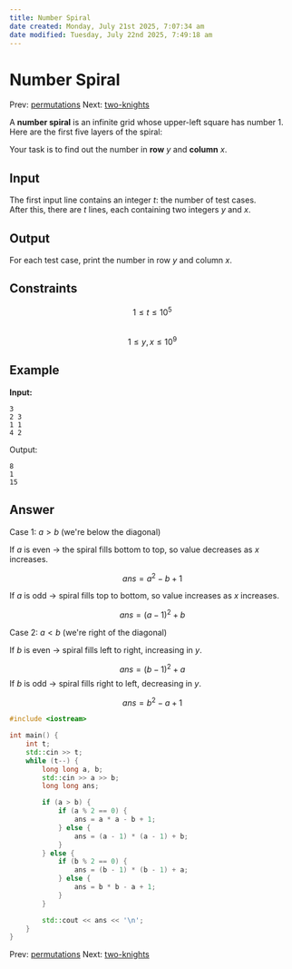 ```yaml
---
title: Number Spiral
date created: Monday, July 21st 2025, 7:07:34 am
date modified: Tuesday, July 22nd 2025, 7:49:18 am
---
```


# Number Spiral

Prev: [permutations](permutations.md) Next:
[two-knights](two-knights.md)

A **number spiral** is an infinite grid whose upper-left square has number 1.  
Here are the first five layers of the spiral:

Your task is to find out the number in **row** $y$ and **column** $x$.

## Input

The first input line contains an integer $t$: the number of test cases.  
After this, there are $t$ lines, each containing two integers $y$ and $x$.

## Output

For each test case, print the number in row $y$ and column $x$.

## Constraints

$$1 \le t \le 10^5$$  
$$1 \le y, x \le 10^9$$

## Example

**Input:**

```
3
2 3
1 1
4 2
```

Output:

```
8
1
15
```

## Answer

Case 1: $a > b$ (we're below the diagonal)

   If $a$ is even → the spiral fills bottom to top, so value decreases as $x$ increases.
   
   $$ans=a^2−b+1$$

   If $a$ is odd → spiral fills top to bottom, so value increases as $x$ increases.
   
   $$ans=(a−1)^2+b$$

Case 2: $a < b$ (we're right of the diagonal)

   If $b$ is even → spiral fills left to right, increasing in $y$. 
   
 $$ans= (b−1)^2 +a$$
  If $b$ is odd → spiral fills right to left, decreasing in $y$. 
  
  $$ans=b^2−a+1$$

```cpp
#include <iostream>

int main() {
    int t;
    std::cin >> t;
    while (t--) {
        long long a, b;
        std::cin >> a >> b;
        long long ans;

        if (a > b) {
            if (a % 2 == 0) {
                ans = a * a - b + 1;
			} else {
                ans = (a - 1) * (a - 1) + b;
			}
        } else {
            if (b % 2 == 0) {
                ans = (b - 1) * (b - 1) + a;
			} else {
                ans = b * b - a + 1;
			}
        }

        std::cout << ans << '\n';
    }
}
```


Prev: [permutations](permutations.md) Next:
[two-knights](two-knights.md)

